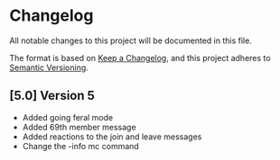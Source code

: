 # Changelog
All notable changes to this project will be documented in this file.

The format is based on [Keep a Changelog](https://keepachangelog.com/en/1.0.0/),
and this project adheres to [Semantic Versioning](https://semver.org/spec/v2.0.0.html).

## [5.0] Version 5  
- Added going feral mode  
- Added 69th member message  
- Added reactions to the join and leave messages  
- Change the -info mc command
